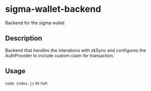# sigma-wallet-backend
Backend for the sigma wallet 

## Description
Backend that handles the interations with zkSync and configures the AuthProvider to include custom claim for transaction.

## Usage
`node index.js` to run
